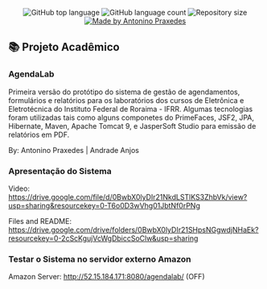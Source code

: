 <p align="center">
  <img alt="GitHub top language" src="https://img.shields.io/github/languages/top/apfjunior/agendalab">
  <img alt="GitHub language count" src="https://img.shields.io/github/languages/count/apfjunior/agendalab">
  <img alt="Repository size" src="https://img.shields.io/github/repo-size/apfjunior/agendalab">
  <a href="https://github.com/apfjunior">
    <img alt="Made by Antonino Praxedes" src="https://img.shields.io/badge/created%20by-Antonino%20Praxedes-blue">
  </a>
</p>

## :books: Projeto Acadêmico 

### AgendaLab
Primeira versão do protótipo do sistema de gestão de agendamentos, formulários e relatórios para os laboratórios dos cursos de Eletrônica e Eletrotécnica do Instituto Federal de Roraima - IFRR. Algumas tecnologias foram utilizadas tais como alguns componetes do PrimeFaces, JSF2, JPA, Hibernate, Maven, Apache Tomcat 9, e JasperSoft Studio para emissão de relatórios em PDF.

By: Antonino Praxedes | Andrade Anjos

### Apresentação do Sistema

Video: https://drive.google.com/file/d/0BwbX0lyDIr21NkdLSTlKS3ZhbVk/view?usp=sharing&resourcekey=0-T6o0D3wVhg01JbtNf0rPNg

Files and README: https://drive.google.com/drive/folders/0BwbX0lyDIr21SHpsNGgwdjNHaEk?resourcekey=0-2cScKgujVcWgDbiccSoClw&usp=sharing

### Testar o Sistema no servidor externo Amazon

Amazon Server: http://52.15.184.171:8080/agendalab/ (OFF)
